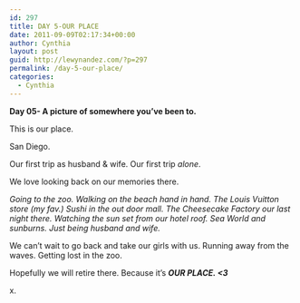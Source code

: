 ```yaml
---
id: 297
title: DAY 5-OUR PLACE
date: 2011-09-09T02:17:34+00:00
author: Cynthia
layout: post
guid: http://lewynandez.com/?p=297
permalink: /day-5-our-place/
categories:
  - Cynthia
---
```

**Day 05- A picture of somewhere you’ve been to.**

<a href="http://i0.wp.com/lewynandez.com/wp-content/uploads/2011/09/SD.jpg" rel="lightbox[297]"><img class="aligncenter size-medium wp-image-298" title="SD" src="http://i2.wp.com/lewynandez.com/wp-content/uploads/2011/09/SD-300x165.jpg?fit=300%2C165" alt="" srcset="http://i0.wp.com/lewynandez.com/wp-content/uploads/2011/09/SD.jpg?resize=300%2C165 300w, http://i0.wp.com/lewynandez.com/wp-content/uploads/2011/09/SD.jpg?w=640 640w" sizes="(max-width: 300px) 100vw, 300px" data-recalc-dims="1" /></a>This is our place.

San Diego.

Our first trip as husband & wife. Our first trip _alone_.

We love looking back on our memories there.

_Going to the zoo. Walking on the beach hand in hand. The Louis Vuitton store (my fav.) Sushi in the out door mall. The Cheesecake Factory our last night there. Watching the sun set from our hotel roof. Sea World and sunburns. Just being husband and wife._

We can&#8217;t wait to go back and take our girls with us. Running away from the waves. Getting lost in the zoo.

Hopefully we will retire there. Because it&#8217;s **_OUR PLACE. <3_**

x.